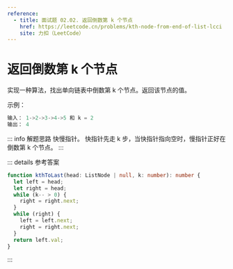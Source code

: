 ```yaml
---
reference:
  - title: 面试题 02.02. 返回倒数第 k 个节点
    href: https://leetcode.cn/problems/kth-node-from-end-of-list-lcci
    site: 力扣（LeetCode）
---
```


# 返回倒数第 k 个节点

实现一种算法，找出单向链表中倒数第 k 个节点。返回该节点的值。

示例：

```js
输入： 1->2->3->4->5 和 k = 2
输出： 4
```

::: info 解题思路
快慢指针。
快指针先走 k 步，当快指针指向空时，慢指针正好在倒数第 k 个节点。
:::

::: details 参考答案
```ts
function kthToLast(head: ListNode | null, k: number): number {
  let left = head;
  let right = head;
  while (k-- > 0) {
    right = right.next;
  }
  while (right) {
    left = left.next;
    right = right.next;
  }
  return left.val;
}
```
:::
